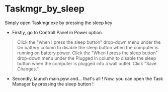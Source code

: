 # Taskmgr_by_sleep
Simply open Taskmgr.exe by pressing the sleep key

- Firstly, go to Controll Panel in Power option. 
> Click the "when I press the sleep button" drop-down menu under the On battery column to disable the sleep button when the computer is running on battery power.
> Click the "When I press the sleep button" drop-down menu under the Plugged In column to disable the sleep button when the computer is plugged into a wall outlet.
> Click "Save Changes."
  
- Secondly, launch main.pyw and... that's all !
Now, you can open the Task Manager by pressing the sleep button !
